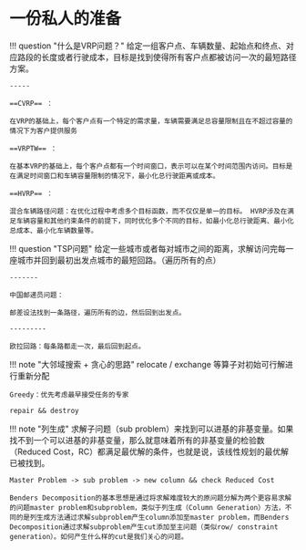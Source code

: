 # 一份私人的准备


!!! question "什么是VRP问题？"
    给定一组客户点、车辆数量、起始点和终点、对应路段的长度或者行驶成本，目标是找到使得所有客户点都被访问一次的最短路径方案。

    -----

    ==CVRP== ：

    在VRP的基础上，每个客户点有一个特定的需求量，车辆需要满足总容量限制且在不超过容量的情况下为客户提供服务

    ==VRPTW== ：

    在基本VRP的基础上，每个客户点都有一个时间窗口，表示可以在某个时间范围内访问。目标是在满足时间窗口和车辆容量限制的情况下，最小化总行驶距离或成本。

    ==HVRP== ：

    混合车辆路径问题：在优化过程中考虑多个目标函数，而不仅仅是单一的目标。 HVRP涉及在满足车辆容量和其他约束条件的前提下，同时优化多个不同的目标，如最小化总行驶距离、最小化总成本、最小化车辆数量等。


!!! question "TSP问题"
    给定一些城市或者每对城市之间的距离，求解访问完每一座城市并回到最初出发点城市的最短回路。（遍历所有的点）

    -------

    中国邮递员问题：

    邮差设法找到一条路径，遍历所有的边，然后回到出发点。

    ---------

    欧拉回路：每条路都走一次，最后回到起点。



!!! note "大邻域搜索 + 贪心的思路"
    relocate / exchange 等算子对初始可行解进行重新分配

    Greedy：优先考虑最早接受任务的专家

    repair && destroy 


!!! note "列生成"
    求解子问题（sub problem）来找到可以进基的非基变量。如果找不到一个可以进基的非基变量，那么就意味着所有的非基变量的检验数（Reduced Cost，RC）都满足最优解的条件，也就是说，该线性规划的最优解已被找到。

    Master Problem -> sub problem -> new column && check Reduced Cost

    Benders Decomposition的基本思想是通过将求解难度较大的原问题分解为两个更容易求解的问题master problem和subproblem，类似于列生成（Column Generation）方法，不同的是列生成方法通过求解subproblem产生column添加至master problem，而Benders Decomposition通过求解subproblem产生cut添加至主问题（类似row/ constraint generation）。如何产生什么样的cut是我们关心的问题。
